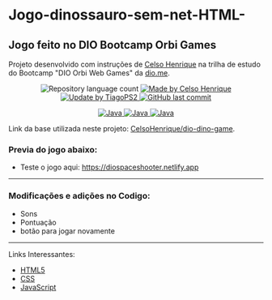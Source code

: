 # Jogo-dinossauro-sem-net-HTML-
Jogo feito no DIO Bootcamp Orbi Games
---

Projeto desenvolvido com instruções de [Celso Henrique] na trilha de estudo do Bootcamp "DIO Orbi Web Games" da [dio.me].

<p align="center">
	<img alt="Repository language count" src="https://img.shields.io/github/languages/count/TiagoPS2/Jogo-dinossauro-sem-net-HTML-">
	<a href="https://www.linkedin.com/in/devfrontend/">
		<img alt="Made by Celso Henrique" src="https://img.shields.io/badge/made%20by- Celso Henrique-blue">
	</a>
	<a href="https://www.linkedin.com/in/tiago-santos-433083229/">
		<img alt="Update by TiagoPS2" src="https://img.shields.io/badge/update%20by-TiagoPS2-green">
	</a>
	<a href="https://github.com/TiagoPS2/Jogo-Space-Shooter-HTML/commits/main">
		<img alt="GitHub last commit" src="https://img.shields.io/github/last-commit/TiagoPS2/Jogo-dinossauro-sem-net-HTML?color=blue">
	</a>
</p>

<p align="center">
  <a href="https://developer.mozilla.org/pt-BR/docs/Web/JavaScript/Guide/Introduction">
	  <img alt="Java" src="https://img.shields.io/static/v1?color=yellow&label=Dev&message=JavaScript&style=for-the-badge&logo=Javascript">
	</a>
  <a href="https://www.w3schools.com/html/">
	  <img alt="Java" src="https://img.shields.io/static/v1?color=red&label=Dev&message=HTML5&style=for-the-badge&logo=HTML5">
	</a>
  <a href="https://www.w3schools.com/css/">
	  <img alt="Java" src="https://img.shields.io/static/v1?color=blue&label=Dev&message=CSS&style=for-the-badge&logo=CSS3">
	</a>
</p>

Link da base utilizada neste projeto: [CelsoHenrique/dio-dino-game].

### Previa do jogo abaixo:
 - Teste o jogo aqui: https://diospaceshooter.netlify.app
 

---
### Modificações e adições no Codigo:
 - Sons
 - Pontuação
 - botão para jogar novamente
---
Links Interessantes:
* [HTML5]
* [CSS]
* [JavaScript]


[dio.me]: https://dio.me/
[Celso Henrique]: https://www.linkedin.com/in/devfrontend/
[CelsoHenrique/dio-dino-game]: https://github.com/celso-henrique/dio-dino-game
[HTML5]: https://www.w3schools.com/html/
[CSS]: https://www.w3schools.com/css/
[JavaScript]: https://developer.mozilla.org/pt-BR/docs/Web/JavaScript/Guide/Introduction
